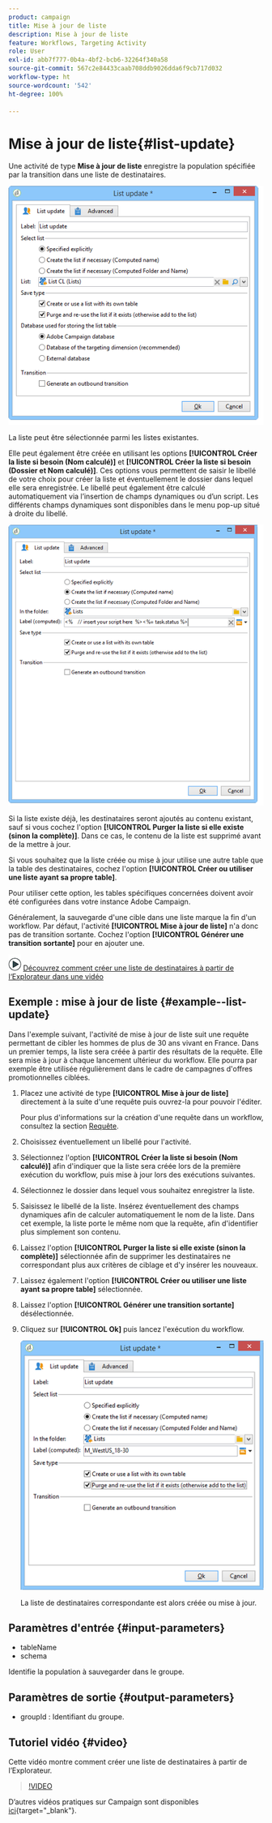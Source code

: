 ```yaml
---
product: campaign
title: Mise à jour de liste
description: Mise à jour de liste
feature: Workflows, Targeting Activity
role: User
exl-id: abb7f777-0b4a-4bf2-bcb6-32264f340a58
source-git-commit: 567c2e84433caab708ddb9026dda6f9cb717d032
workflow-type: ht
source-wordcount: '542'
ht-degree: 100%

---
```


# Mise à jour de liste{#list-update}



Une activité de type **Mise à jour de liste** enregistre la population spécifiée par la transition dans une liste de destinataires.

![](assets/s_user_segmentation_update_group.png)

La liste peut être sélectionnée parmi les listes existantes.

Elle peut également être créée en utilisant les options **[!UICONTROL Créer la liste si besoin (Nom calculé)]** et **[!UICONTROL Créer la liste si besoin (Dossier et Nom calculé)]**. Ces options vous permettent de saisir le libellé de votre choix pour créer la liste et éventuellement le dossier dans lequel elle sera enregistrée. Le libellé peut également être calculé automatiquement via l’insertion de champs dynamiques ou d’un script. Les différents champs dynamiques sont disponibles dans le menu pop-up situé à droite du libellé.

![](assets/s_user_segmentation_update_list_calc.png)

Si la liste existe déjà, les destinataires seront ajoutés au contenu existant, sauf si vous cochez l&#39;option **[!UICONTROL Purger la liste si elle existe (sinon la complète)]**. Dans ce cas, le contenu de la liste est supprimé avant de la mettre à jour.

Si vous souhaitez que la liste créée ou mise à jour utilise une autre table que la table des destinataires, cochez l&#39;option **[!UICONTROL Créer ou utiliser une liste ayant sa propre table]**.

Pour utiliser cette option, les tables spécifiques concernées doivent avoir été configurées dans votre instance Adobe Campaign.

Généralement, la sauvegarde d&#39;une cible dans une liste marque la fin d&#39;un workflow. Par défaut, l&#39;activité **[!UICONTROL Mise à jour de liste]** n&#39;a donc pas de transition sortante. Cochez l&#39;option **[!UICONTROL Générer une transition sortante]** pour en ajouter une.

![](assets/do-not-localize/how-to-video.png) [Découvrez comment créer une liste de destinataires à partir de l‘Explorateur dans une vidéo](#video)

## Exemple : mise à jour de liste {#example--list-update}

Dans l&#39;exemple suivant, l&#39;activité de mise à jour de liste suit une requête permettant de cibler les hommes de plus de 30 ans vivant en France. Dans un premier temps, la liste sera créée à partir des résultats de la requête. Elle sera mise à jour à chaque lancement ultérieur du workflow. Elle pourra par exemple être utilisée régulièrement dans le cadre de campagnes d&#39;offres promotionnelles ciblées.

1. Placez une activité de type **[!UICONTROL Mise à jour de liste]** directement à la suite d&#39;une requête puis ouvrez-la pour pouvoir l&#39;éditer.

   Pour plus d&#39;informations sur la création d&#39;une requête dans un workflow, consultez la section [Requête](query.md).

1. Choisissez éventuellement un libellé pour l&#39;activité.
1. Sélectionnez l&#39;option **[!UICONTROL Créer la liste si besoin (Nom calculé)]** afin d&#39;indiquer que la liste sera créée lors de la première exécution du workflow, puis mise à jour lors des exécutions suivantes.
1. Sélectionnez le dossier dans lequel vous souhaitez enregistrer la liste.
1. Saisissez le libellé de la liste. Insérez éventuellement des champs dynamiques afin de calculer automatiquement le nom de la liste. Dans cet exemple, la liste porte le même nom que la requête, afin d&#39;identifier plus simplement son contenu.
1. Laissez l&#39;option **[!UICONTROL Purger la liste si elle existe (sinon la complète)]** sélectionnée afin de supprimer les destinataires ne correspondant plus aux critères de ciblage et d&#39;y insérer les nouveaux.
1. Laissez également l&#39;option **[!UICONTROL Créer ou utiliser une liste ayant sa propre table]** sélectionnée.
1. Laissez l&#39;option **[!UICONTROL Générer une transition sortante]** désélectionnée.
1. Cliquez sur **[!UICONTROL Ok]** puis lancez l&#39;exécution du workflow.

   ![](assets/s_user_segmentation_update_list_calc_example.png)

   La liste de destinataires correspondante est alors créée ou mise à jour.

## Paramètres d&#39;entrée {#input-parameters}

* tableName
* schema

Identifie la population à sauvegarder dans le groupe.

## Paramètres de sortie {#output-parameters}

* groupId : Identifiant du groupe.

## Tutoriel vidéo {#video}

Cette vidéo montre comment créer une liste de destinataires à partir de l’Explorateur.

>[!VIDEO](https://video.tv.adobe.com/v/25602/quality=12)

D’autres vidéos pratiques sur Campaign sont disponibles [ici](https://experienceleague.adobe.com/docs/campaign-learn/tutorials/getting-started/introduction-to-adobe-campaign.html?lang=fr){target="_blank"}.